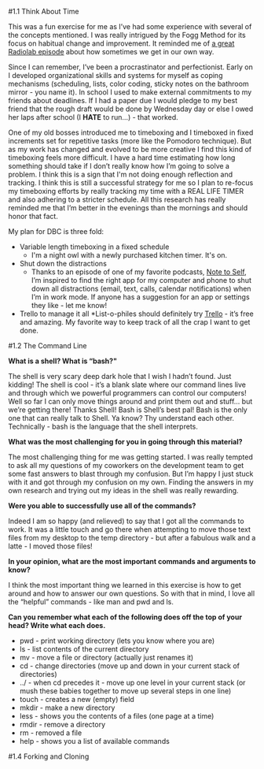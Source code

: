 #1.1 Think About Time

This was a fun exercise for me as I’ve had some experience with several of the concepts mentioned. I was really intrigued by the Fogg Method for its focus on habitual change and improvement. It reminded me of [a great Radiolab episode](http://www.radiolab.org/story/117291-you-v-you/) about how sometimes we get in our own way.

Since I can remember, I’ve been a procrastinator and perfectionist. Early on I developed organizational skills and systems for myself as coping mechanisms (scheduling, lists, color coding, sticky notes on the bathroom mirror - you name it). In school I used to make external commitments to my friends about deadlines. If I had a paper due I would pledge to my best friend that the rough draft would be done by Wednesday day or else I owed her laps after school (I **HATE** to run…) - that worked.

One of my old bosses introduced me to timeboxing and I timeboxed in fixed increments set for repetitive tasks (more like the Pomodoro technique). But as my work has changed and evolved to be more creative I find this kind of timeboxing feels more difficult. I have a hard time estimating how long something should take if I don’t really know how I’m going to solve a problem. I think this is a sign that I'm not doing enough reflection and tracking. I think this is still a successful strategy for me so I plan to re-focus my timeboxing efforts by really tracking my time with a REAL LIFE TIMER and also adhering to a stricter schedule. All this research has really reminded me that I’m better in the evenings than the mornings and should honor that fact.

My plan for DBC is three fold:

* Variable length timeboxing in a fixed schedule
  * I'm a night owl with a newly purchased kitchen timer. It's on.
* Shut down the distractions
  * Thanks to an episode of one of my favorite podcasts, [Note to Self](http://www.wnyc.org/story/how-can-we-stop-trading-attention-profit/), I’m inspired to find the right app for my computer and phone to shut down all distractions (email, text, calls, calendar notifications) when I’m in work mode. If anyone has a suggestion for an app or settings they like - let me know!
* Trello to manage it all
  *List-o-philes should definitely try [Trello](https://trello.com/home) - it’s free and amazing. My favorite way to keep track of all the crap I want to get done.

#1.2 The Command Line

**What is a shell? What is “bash?"**

The shell is very scary deep dark hole that I wish I hadn’t found. Just kidding! The shell is cool - it’s a blank slate where our command lines live and through which we powerful programmers can control our computers! Well so far I can only move things around and print them out and stuff… but we’re getting there! Thanks Shell! Bash is Shell’s best pal! Bash is the only one that can really talk to Shell. Ya know? Thy understand each other. Technically - bash is the language that the shell interprets.


**What was the most challenging for you in going through this material?**

The most challenging thing for me was getting started. I was really tempted to ask all my questions of my coworkers on the development team to get some fast answers to blast through my confusion. But I’m happy I just stuck with it and got through my confusion on my own. Finding the answers in my own research and trying out my ideas in the shell was really rewarding.


**Were you able to successfully use all of the commands?**

Indeed I am so happy (and relieved) to say that I got all the commands to work. It was a little touch and go there when attempting to move those text files from my desktop to the temp directory - but after a fabulous walk and a latte - I moved those files!


**In your opinion, what are the most important commands and arguments to know?**

I think the most important thing we learned in this exercise is how to get around and how to answer our own questions. So with that in mind, I love all the “helpful” commands - like man and pwd and ls.


**Can you remember what each of the following does off the top of your head? Write what each does.**

- pwd - print working directory (lets you know where you are)
- ls - list contents of the current directory
- mv - move a file or directory (actually just renames it)
- cd - change directories (move up and down in your current stack of directories)
- ../ - when cd precedes it - move up one level in your current stack (or mush these babies together to move up several steps in one line)
- touch - creates a new (empty) field
- mkdir - make a new directory
- less - shows you the contents of a files (one page at a time)
- rmdir - remove a directory
- rm - removed a file
- help - shows you a list of available commands

#1.4 Forking and Cloning

